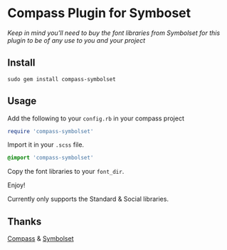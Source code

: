 # Compass Plugin for Symboset

*Keep in mind you'll need to buy the font libraries from Symbolset for this plugin to be of any use to you and your project*

## Install
```
sudo gem install compass-symbolset
```

## Usage
Add the following to your `config.rb` in your compass project
```rb
require 'compass-symbolset'
```

Import it in your `.scss` file.
```scss
@import 'compass-symbolset'
```

Copy the font libraries to your `font_dir`.

Enjoy!

Currently only supports the Standard & Social libraries.

## Thanks
[Compass](http://compass-style.org/) & [Symbolset](https://symbolset.com/)